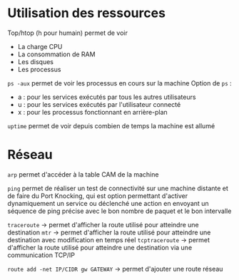 # Utilisation des ressources
Top/htop (h pour humain) permet de voir
- La charge CPU
- La consommation de RAM
- Les disques 
- Les processus

`ps -aux` permet de voir les processus en cours sur la machine
Option de `ps` :
- a : pour les services exécutés par tous les autres utilisateurs
- u : pour les services exécutés par l'utilisateur connecté
- x : pour les processus fonctionnant en arrière-plan

`uptime` permet de voir depuis combien de temps la machine est allumé

# Réseau
`arp` permet d'accéder à la table CAM de la machine

`ping` permet de réaliser un test de connectivité sur une machine distante et de faire du Port Knocking, qui est option permettant d'activer dynamiquement un service ou déclenché une action en envoyant un séquence de ping précise avec le bon nombre de paquet et le bon intervalle

`traceroute` -> permet d'afficher la route utilisé pour atteindre une destination
`mtr` -> permet d'afficher la route utilisé pour atteindre une destination avec modification en temps réel
`tcptraceroute` -> permet d'afficher la route utilisé pour atteindre une destination via une communication TCP/IP

`route add -net IP/CIDR gw GATEWAY` -> permet d'ajouter une route réseau 